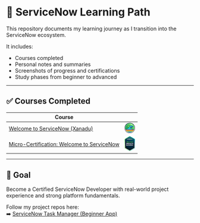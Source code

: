 # 📘 ServiceNow Learning Path

This repository documents my learning journey as I transition into the ServiceNow ecosystem.

It includes:
- Courses completed
- Personal notes and summaries
- Screenshots of progress and certifications
- Study phases from beginner to advanced

---

## ✅ Courses Completed
| Course |  |
|--------|-------|
| [Welcome to ServiceNow (Xanadu)](/learning-path/welcome-to-servicenow-xanadu.md) | ![badge](/images/welcome-to-ServiceNow-badge.png) |
| [Micro-Certification: Welcome to ServiceNow](/learning-path/) | ![badge](/images/micro-certification-welcome-to-ServiceNow-badge.png)  |

---

## 🎯 Goal

Become a Certified ServiceNow Developer with real-world project experience and strong platform fundamentals.

Follow my project repos here:  
➡️ [ServiceNow Task Manager (Beginner App)](https://github.com/ssilveiraGilberto/servicenow-task-manager)
